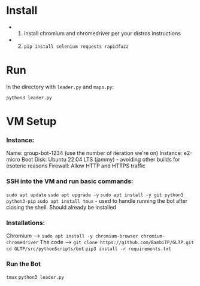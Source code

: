 # Install
- 1) install chromium and chromedriver per your distros instructions
- 2) `pip install selenium requests rapidfuzz`

# Run
In the directory with `leader.py` and `maps.py`:

`python3 leader.py` 

# VM Setup
### Instance:
Name: group-bot-1234 (use the number of iteration we're on)
Instance: e2-micro
Boot Disk: Ubuntu 22.04 LTS (jammy) - avoiding other builds for esoteric reasons
Firewall: Allow HTTP and HTTPS traffic

### SSH into the VM and run basic commands:
`sudo apt update`
`sudo apt upgrade -y`
`sudo apt install -y git python3 python3-pip`
`sudo apt install tmux` - used to handle running the bot after closing the shell. Should already be installed


### Installations:
Chromium --> `sudo apt install -y chromium-browser chromium-chromedriver`
The code --> `git clone https://github.com/BambiTP/GLTP.git` 
`cd GLTP/src/pythonScripts/bot`
`pip3 install -r requirements.txt`

### Run the Bot
`tmux`
`python3 leader.py`